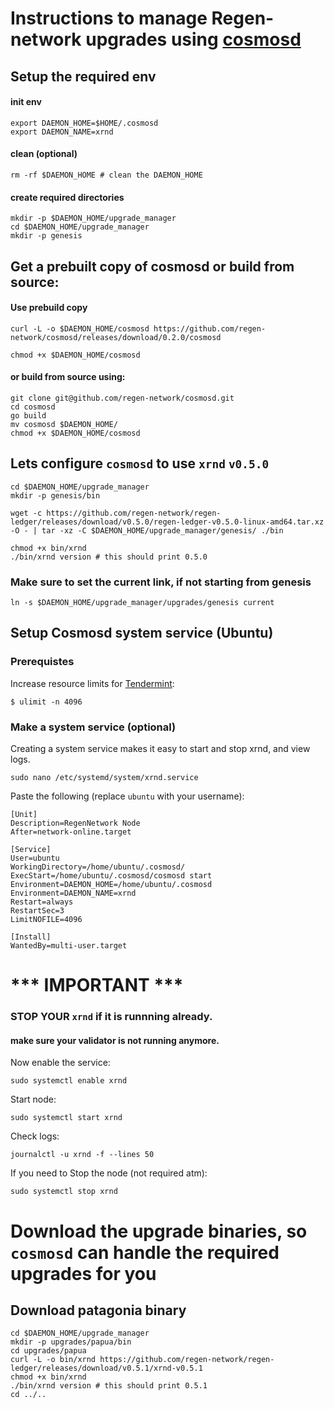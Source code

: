 # Instructions to manage Regen-network upgrades using [cosmosd](https://github.com/regen-network/cosmosd)


## Setup the required env

#### init env
```
export DAEMON_HOME=$HOME/.cosmosd
export DAEMON_NAME=xrnd
```

#### clean (optional)
```rm -rf $DAEMON_HOME # clean the DAEMON_HOME```

#### create required directories
```
mkdir -p $DAEMON_HOME/upgrade_manager
cd $DAEMON_HOME/upgrade_manager
mkdir -p genesis
```

## Get a prebuilt copy of cosmosd or build from source:

#### Use prebuild copy

```
curl -L -o $DAEMON_HOME/cosmosd https://github.com/regen-network/cosmosd/releases/download/0.2.0/cosmosd

chmod +x $DAEMON_HOME/cosmosd
```

#### or build from source using:

```
git clone git@github.com/regen-network/cosmosd.git 
cd cosmosd
go build
mv cosmosd $DAEMON_HOME/
chmod +x $DAEMON_HOME/cosmosd
```

## Lets configure `cosmosd` to use `xrnd` `v0.5.0`

```
cd $DAEMON_HOME/upgrade_manager
mkdir -p genesis/bin

wget -c https://github.com/regen-network/regen-ledger/releases/download/v0.5.0/regen-ledger-v0.5.0-linux-amd64.tar.xz -O - | tar -xz -C $DAEMON_HOME/upgrade_manager/genesis/ ./bin

chmod +x bin/xrnd
./bin/xrnd version # this should print 0.5.0
```


### Make sure to set the current link, if not starting from genesis

`ln -s $DAEMON_HOME/upgrade_manager/upgrades/genesis current`

## Setup Cosmosd system service (Ubuntu)

### Prerequistes

Increase resource limits for [Tendermint](https://tendermint.com):
```
$ ulimit -n 4096
```

### Make a system service (optional)

Creating a system service makes it easy to start and stop xrnd, and view logs.

```
sudo nano /etc/systemd/system/xrnd.service
```

Paste the following (replace `ubuntu` with your username):

```
[Unit]
Description=RegenNetwork Node
After=network-online.target

[Service]
User=ubuntu 
WorkingDirectory=/home/ubuntu/.cosmosd/
ExecStart=/home/ubuntu/.cosmosd/cosmosd start
Environment=DAEMON_HOME=/home/ubuntu/.cosmosd
Environment=DAEMON_NAME=xrnd
Restart=always
RestartSec=3
LimitNOFILE=4096

[Install]
WantedBy=multi-user.target
```

# *** IMPORTANT ***
### STOP YOUR `xrnd` if it is runnning already.
#### make sure your validator is not running anymore.


Now enable the service:
```
sudo systemctl enable xrnd
```

Start node:
```
sudo systemctl start xrnd
```

Check logs:
```
journalctl -u xrnd -f --lines 50
```

If you need to Stop the node (not required atm):
```
sudo systemctl stop xrnd
```

# Download the upgrade binaries, so `cosmosd` can handle the required upgrades for you


## Download patagonia binary

```
cd $DAEMON_HOME/upgrade_manager
mkdir -p upgrades/papua/bin
cd upgrades/papua
curl -L -o bin/xrnd https://github.com/regen-network/regen-ledger/releases/download/v0.5.1/xrnd-v0.5.1
chmod +x bin/xrnd
./bin/xrnd version # this should print 0.5.1
cd ../..
```
